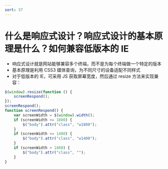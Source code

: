 ```yaml
---
sort: 37
---
```


# 什么是响应式设计？响应式设计的基本原理是什么？如何兼容低版本的 IE

- 响应式设计就是网站能够兼容多个终端，而不是为每个终端做一个特定的版本
- 基本原理是利用 CSS3 媒体查询，为不同尺寸的设备适配不同样式
- 对于低版本的 IE，可采用 JS 获取屏幕宽度，然后通过 resize 方法来实现兼容：

```js
$(window).resize(function () {
	screenRespond();
});
screenRespond();
function screenRespond() {
	var screenWidth = $(window).width();
	if (screenWidth <= 1800) {
		$("body").attr("class", "w1800");
	}
	if (screenWidth <= 1400) {
		$("body").attr("class", "w1400");
	}
	if (screenWidth > 1800) {
		$("body").attr("class", "");
	}
}
```
